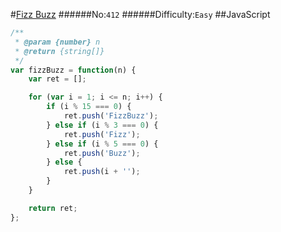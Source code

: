 #[Fizz Buzz](https://leetcode.com/problems/fizz-buzz/)
######No:`412`
######Difficulty:`Easy`
##JavaScript

```javascript
/**
 * @param {number} n
 * @return {string[]}
 */
var fizzBuzz = function(n) {
    var ret = [];

    for (var i = 1; i <= n; i++) {
        if (i % 15 === 0) {
            ret.push('FizzBuzz');
        } else if (i % 3 === 0) {
            ret.push('Fizz');
        } else if (i % 5 === 0) {
            ret.push('Buzz');    
        } else {
            ret.push(i + '');
        }      
    }

    return ret;
};
```
